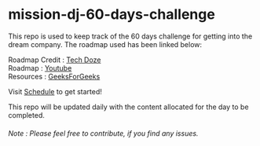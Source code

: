 # mission-dj-60-days-challenge

This repo is used to keep track of the 60 days challenge for getting into the dream company. The roadmap used has been linked below:<br />

Roadmap Credit : [Tech Doze](https://www.youtube.com/channel/UCnxhETjJtTPs37hOZ7vQ88g)<br />
Roadmap : [Youtube](https://www.youtube.com/watch?v=gX8ZapEkpUY&t=2s)<br />
Resources : [GeeksForGeeks](https://www.geeksforgeeks.org/)<br />

Visit [Schedule](https://github.com/suraj-kumbhar/mission-dj-60-days-challenge/blob/master/schedule.md) to get started! 

This repo will be updated daily with the content allocated for the day to be completed.<br />

###### Note : Please feel free to contribute, if you find any issues.
